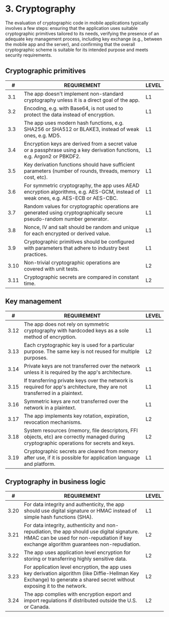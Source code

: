 # 3. Cryptography

The evaluation of cryptographic code in mobile applications typically involves a few steps: ensuring that the application uses suitable cryptographic primitives tailored to its needs, verifying the presence of an adequate key management process, including key exchange (e.g., between the mobile app and the server), and confirming that the overall cryptographic scheme is suitable for its intended purpose and meets security requirements.

## Cryptographic primitives	

| # | REQUIREMENT | LEVEL |
| - | - | - |
| 3.1 |	The app doesn't implement non-standard cryptography unless it is a direct goal of the app.	| L1 |
| 3.2 |	Encoding, e.g. with Base64, is not used to protect the data instead of encryption.	| L1 |
| 3.3 |	The app uses modern hash functions, e.g. SHA256 or SHA512 or BLAKE3, instead of weak ones, e.g. MD5.	| L1 |
| 3.4 |	Encryption keys are derived from a secret value or a passphrase using a key derivation functions, e.g. Argon2 or PBKDF2.	| L1 |
| 3.5 |	Key derivation functions should have sufficient parameters (number of rounds, threads, memory cost, etc).	| L1 |
| 3.6 |	For symmetric cryptography, the app uses AEAD encryption algorithms, e.g. AES-GCM, instead of weak ones, e.g. AES-ECB or AES-CBC.	| L1 |
| 3.7 |	Random values for cryptographic operations are generated using cryptographically secure pseudo-random number generator.	| L1 |
| 3.8 |	Nonce, IV and salt should be random and unique for each encrypted or derived value.	| L1 |
| 3.9 |	Cryptographic primitives should be configured with parameters that adhere to industry best practices.	| L1 |
| 3.10 |	Non-trivial cryptographic operations are covered with unit tests.	| L2 |
| 3.11 |	Cryptographic secrets are compared in constant time.	| L2 |

## Key management	

| # | REQUIREMENT | LEVEL |
| - | - | - |
| 3.12 |	The app does not rely on symmetric cryptography with hardcoded keys as a sole method of encryption.	| L1 |
| 3.13 |	Each cryptographic key is used for a particular purpose. The same key is not reused for multiple purposes.	| L2 |
| 3.14 |	Private keys are not transferred over the network unless it is required by the app's architecture.	| L1 |
| 3.15 |	If transferring private keys over the network is required for app's architecture, they are not transferred in a plaintext.	| L1 |
| 3.16 |	Symmetric keys are not transferred over the network in a plaintext.	| L1 |
| 3.17 |	The app implements key rotation, expiration, revocation mechanisms.	| L2 |
| 3.18 |	System resources (memory, file descriptors, FFI objects, etc) are correctly managed during cryptographic operations for secrets and keys.	| L2 |
| 3.19 |	Cryptographic secrets are cleared from memory after use, if it is possible for application language and platform.	| L1 |

## Cryptography in business logic	

| # | REQUIREMENT | LEVEL |
| - | - | - |
| 3.20 |	For data integrity and authenticity, the app should use digital signature or HMAC instead of simple hash functions (SHA).	| L1 |
| 3.21 |	For data integrity, authenticity and non-repudiation, the app should use digital signature. HMAC can be used for non-repudiation if key exchange algorithm guarantees non-repudiation.	| L2 |
| 3.22 |	The app uses application level encryption for storing or transferring highly sensitive data.	| L2 |
| 3.23 |	For application level encryption, the app uses key derivation algorithm (like Diffie-Hellman Key Exchange) to generate a shared secret without exposing it to the network.	| L2 |
| 3.24 |	The app complies with encryption export and import regulations if distributed outside the U.S. or Canada.	| L2 |
